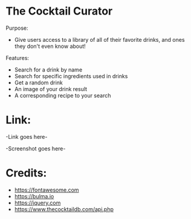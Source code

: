 # The Cocktail Curator

Purpose:
- Give users access to a library of all of their favorite drinks, and ones they don't even know about!

Features:
- Search for a drink by name
- Search for specific ingredients used in drinks
- Get a random drink
- An image of your drink result
- A corresponding recipe to your search

# Link: 
-Link goes here-

-Screenshot goes here-


# Credits: 
- https://fontawesome.com
- https://bulma.io
- https://jquery.com
- https://www.thecocktaildb.com/api.php
